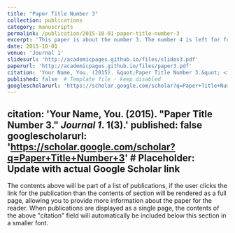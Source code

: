 ```yaml
---
title: "Paper Title Number 3"
collection: publications
category: manuscripts
permalink: /publication/2015-10-01-paper-title-number-3
excerpt: 'This paper is about the number 3. The number 4 is left for future work.'
date: 2015-10-01
venue: 'Journal 1'
slidesurl: 'http://academicpages.github.io/files/slides3.pdf'
paperurl: 'http://academicpages.github.io/files/paper3.pdf'
citation: 'Your Name, You. (2015). &quot;Paper Title Number 3.&quot; <i>Journal 1</i>. 1(3).'
published: false  # Template file - keep disabled
googlescholarurl: 'https://scholar.google.com/scholar?q=Paper+Title+Number+3' # Placeholder: Update with actual Google Scholar link
---
```

citation: 'Your Name, You. (2015). &quot;Paper Title Number 3.&quot; <i>Journal 1</i>. 1(3).'
published: false
googlescholarurl: 'https://scholar.google.com/scholar?q=Paper+Title+Number+3' # Placeholder: Update with actual Google Scholar link
---
The contents above will be part of a list of publications, if the user clicks the link for the publication than the contents of section will be rendered as a full page, allowing you to provide more information about the paper for the reader. When publications are displayed as a single page, the contents of the above "citation" field will automatically be included below this section in a smaller font.
